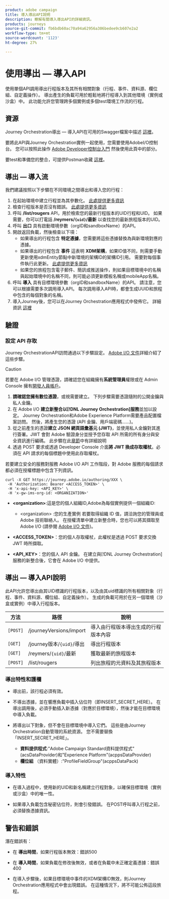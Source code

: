 ```yaml
---
product: adobe campaign
title: 導入導出API說明
description: 瞭解有關導入導出API的詳細資訊。
products: journeys
source-git-commit: fb6bdb60ac70a94a62956a306bedee9cb607e2a2
workflow-type: tm+mt
source-wordcount: '1123'
ht-degree: 27%

---
```



# 使用導出 — 導入API

使用單個API調用導出行程版本及其所有相關對象（行程、事件、資料源、欄位組、自定義操作）。 導出產生的負載可用於輕鬆地將行程導入到其他環境（實例或沙盒）中。
此功能允許您管理跨多個實例或多個test環境工作流的行程。


## 資源

Journey Orchestration導出 — 導入API在可用的Swagger檔案中描述 [這裡](https://adobedocs.github.io/JourneyAPI/docs/)。

要將此API與Journey Orchestration實例一起使用，您需要使用AdobeI/O控制台。 您可以按照此操作 [Adobe Developer控制台入門](https://www.adobe.io/apis/experienceplatform/console/docs.html#!AdobeDocs/adobeio-console/master/getting-started.md) 然後使用此頁中的部分。

要test和準備您的整合，可提供Postman收藏 [這裡](https://raw.githubusercontent.com/AdobeDocs/JourneyAPI/master/postman-collections/Journey-Orchestration_Export-import-API_postman-collection.json)。


## 導出 — 導入流

我們建議按照以下步驟在不同環境之間導出和導入您的行程：

1. 在起始環境中建立行程並為其參數化。 [此處提供更多資訊](https://experienceleague.adobe.com/docs/journeys/using/building-journeys/about-journey-building/journey.html)
1. 檢查行程版本是否沒有錯誤。 [此處提供更多資訊](https://experienceleague.adobe.com/docs/journeys/using/building-journeys/testing-the-journey.html)
1. 呼叫 **/list/rougers** API，用於檢索您的最新行程版本的UID行程和UID。 如果需要，你可以打電話 **/reymers/`{uid}`/最新** 以查找您的最新旅程版本的UID。
1. 呼叫 **出口** 具有啟動環境參數（orgID和sandboxName）的API。
1. 開啟返回負載，然後檢查以下項：
   * 如果導出的行程包含 **特定憑據**，您需要將這些憑據替換為與新環境對應的憑據。
   * 如果導出的行程包含 **事件** 這表明 **XDM架構**，如果ID值不同，則需要手動更新使用xdmEntity節點中新環境的架構ID的架構ID引用。 需要對每個事件執行此更新。 [此處提供更多資訊](https://experienceleague.adobe.com/docs/journeys/using/events-journeys/experience-event-schema.html)
   * 如果您的旅程包含電子郵件、簡訊或推送操作，則如果目標環境中的名稱與起始環境中的名稱不同，則可能必須更新模板名稱或mobileApp名稱。
1. 呼叫 **導入** 具有目標環境參數（orgID和sandboxName）的API。 請注意，您可以根據需要多次調用導入API。 每次調用導入API時，都會生成UUID和旅程中包含的每個對象的名稱。
1. 導入Journey後，您可以在Journey Orchestration應用程式中發佈它。 詳細資訊 [這裡](https://experienceleague.adobe.com/docs/journeys/using/building-journeys/publishing-the-journey.html)


## 驗證

### 設定 API 存取

Journey OrchestrationAPI訪問通過以下步驟設定。 [Adobe I/O 文件](https://www.adobe.io/authentication/auth-methods.html#!AdobeDocs/adobeio-auth/master/AuthenticationOverview/ServiceAccountIntegration.md)詳細介紹了這些步驟。

>[!CAUTION]
>
>若要在 Adobe I/O 管理憑證，請確認您在組織擁有<b>系統管理員</b>權限或在 Admin Console 擁有[開發人員帳戶](https://helpx.adobe.com/jp/enterprise/using/manage-developers.html)。

1. **請確認您擁有數位憑證**，或視需要建立。 下列步驟需要憑證隨附的公開金鑰與私人金鑰。
1. 在 Adobe I/O **建立新整合以[!DNL Journey Orchestration]服務**&#x200B;並加以設定。 Journey Orchestration和Adobe Experience Platform需要產品配置檔案訪問。 然後，將產生您的憑證 (API 金鑰、用戶端密碼……)。
1. 從之前產生的憑證&#x200B;**建立 JSON 網頁語彙基元 (JWT)**，並使用私人金鑰對其進行簽署。JWT 會對 Adobe 驗證身分並授予您存取 API 所需的所有身分與安全資訊進行編碼。 此步驟在此[章節](https://www.adobe.io/authentication/auth-methods.html#!AdobeDocs/adobeio-auth/master/JWT/JWT.md)中有詳細說明
1. 透過 POST 要求或透過 Developer Console 介面&#x200B;**將 JWT 換成存取權杖**。必須在 API 請求的每個標題中使用此存取權杖。

若要建立安全的服務對服務 Adobe I/O API 工作階段，對 Adobe 服務的每個請求都必須在授權標題中包含下列資訊。

```
curl -X GET https://journey.adobe.io/authoring/XXX \
 -H 'Authorization: Bearer <ACCESS_TOKEN>' \
 -H 'x-api-key: <API_KEY>' \
 -H 'x-gw-ims-org-id: <ORGANIZATION>'
```

* **&lt;organization>**:這是您的個人組織ID,Adobe為每個實例提供一個組織ID:

   * &lt;organization> :您的生產實例
   若要取得組織 ID 值，請洽詢您的管理員或 Adobe 技術聯絡人。 在授權清單中建立新整合時，您也可以將其擷取至 Adobe I/O (請參閱 [Adobe I/O 文件](https://www.adobe.io/authentication.html))。

* **&lt;ACCESS_TOKEN>**：您的個人存取權杖，此權杖是透過 POST 要求交換 JWT 時所擷取。

* **&lt;API_KEY>**：您的個人 API 金鑰。 在建立與[!DNL Journey Orchestration]服務的新整合後，它會在 Adobe I/O 中提供。



## 導出 — 導入API說明

此API允許您導出由其UID標識的行程版本，以及由其uid標識的所有相關對象（行程、事件、資料源、欄位組、自定義操作）。
生成的負載可用於在另一個環境（沙盒或實例）中導入行程版本。

| 方法 | 路徑 | 說明 |
|---|---|---|
| `[POST]` | /journeyVersions/import | 導入由行程版本導出生成的行程版本內容 |
| `[GET]` | /journey版本/`{uid}`/導出 | 導出行程版本 |
| `[GET]` | /reymers/`{uid}`/最新 | 獲取最新的旅程版本 |
| `[POST]` | /list/rougers | 列出旅程的元資料及其旅程版本 |


### 導出特性和護欄

* 導出前，該行程必須有效。

* 不導出憑據，並在響應負載中插入佔位符（即INSERT_SECRET_HERE）。
在導出調用後，必須手動插入新憑據（對應於目標環境），然後才能在目標環境中導入負載。

* 將導出以下對象，但不會在目標環境中導入它們。 這些是由Journey Orchestration自動管理的系統資源。 您不需要替換「INSERT_SECRET_HERE」。
   * **資料提供程式**:&quot;Adobe Campaign Standard資料提供程式&quot;(acsDataProvider)和&quot;Experience Platform&quot;(acppsDataProvider)
   * **欄位組** （資料實體）:&quot;ProfileFieldGroup&quot;(acppsDataPack)



### 導入特性

* 在導入過程中，使用新的UID和新名稱建立行程對象，以確保目標環境（實例或沙盒）中的唯一性。

* 如果導入負載包含秘密佔位符，則會引發錯誤。 在POST呼叫導入行程之前，必須替換憑據資訊。

## 警告和錯誤

潛在錯誤有：

* 在 **導出時間**，如果行程版本無效：錯誤500

* 在 **導入時間**，如果負載在修改後無效，或者在負載中未正確定義憑據：錯誤400

* 在導入步驟後，如果目標環境中事件的XDM架構ID無效，則Journey Orchestration應用程式中會出現錯誤。 在這種情況下，將不可能公佈這段旅程。